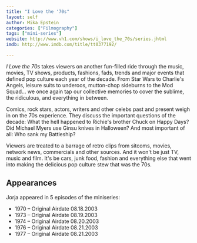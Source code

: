 ```yaml
---
title: "I Love the '70s"
layout: self
author: Mika Epstein
categories: ["Filmography"]
tags: ["mini-series"]
website: http://www.vh1.com/shows/i_love_the_70s/series.jhtml
imdb: http://www.imdb.com/title/tt0377192/

---
```


_I Love the 70s_ takes viewers on another fun-filled ride through the music, movies, TV shows, products, fashions, fads, trends and major events that defined pop culture each year of the decade. From Star Wars to Charlie's Angels, leisure suits to underoos, mutton-chop sideburns to the Mod Squad... we once again tap our collective memories to cover the sublime, the ridiculous, and everything in between. 

Comics, rock stars, actors, writers and other celebs past and present weigh in on the 70s experience. They discuss the important questions of the decade: What the hell happened to Richie's brother Chuck on Happy Days? Did Michael Myers use Ginsu knives in Halloween? And most important of all: Who sank my Battleship? 

Viewers are treated to a barrage of retro clips from sitcoms, movies, network news, commercials and other sources. And it won't be just TV, music and film. It's be cars, junk food, fashion and everything else that went into making the delicious pop culture stew that was the 70s. 

## Appearances
Jorja appeared in 5 episodes of the miniseries:

* 1970 &#8211; Original Airdate 08.18.2003  
* 1973 &#8211; Original Airdate 08.19.2003  
* 1974 &#8211; Original Airdate 08.20.2003  
* 1976 &#8211; Original Airdate 08.21.2003  
* 1977 &#8211; Original Airdate 08.21.2003